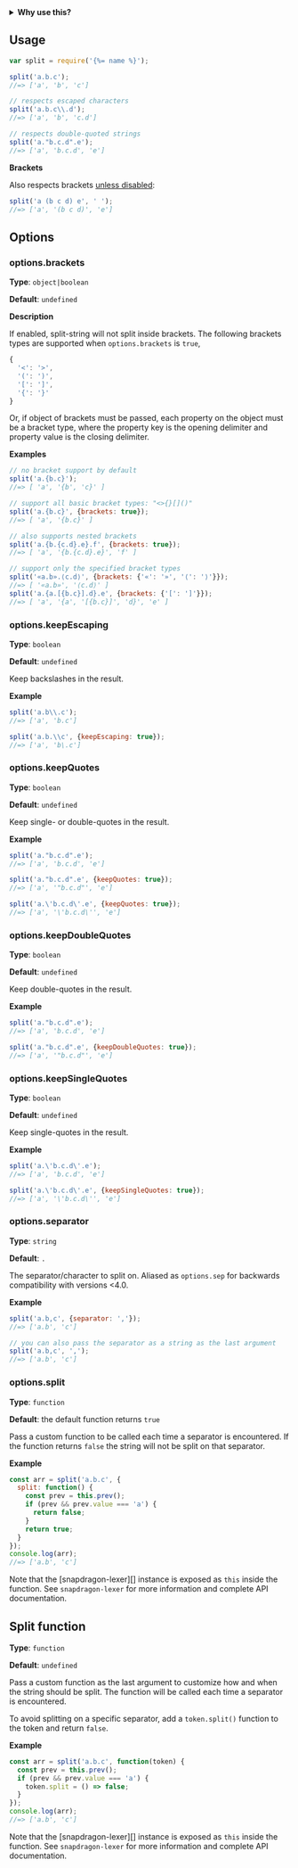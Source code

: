 <!-- section: Why use this? -->
<details>
  <summary><strong>Why use this?</strong></summary>

<br>

Although it's easy to split on a string:

```js
console.log('a.b.c'.split('.'));
//=> ['a', 'b', 'c']
```

It's more challenging to split a string whilst respecting escaped or quoted characters.

**This is bad**

```js
console.log('a\\.b.c'.split('.'));
//=> ['a\\', 'b', 'c']

console.log('"a.b.c".d'.split('.'));
//=> ['"a', 'b', 'c"', 'd']
```

**This is good**

```js
var split = require('{%= name %}');
console.log(split('a\\.b.c'));
//=> ['a.b', 'c']

console.log(split('"a.b.c".d'));
//=> ['a.b.c', 'd']
```

See the [options](#options) to learn how to choose the separator or retain quotes or escaping.

<br>

</details>


## Usage

```js
var split = require('{%= name %}');

split('a.b.c');
//=> ['a', 'b', 'c']

// respects escaped characters
split('a.b.c\\.d');
//=> ['a', 'b', 'c.d']

// respects double-quoted strings
split('a."b.c.d".e');
//=> ['a', 'b.c.d', 'e']
```

**Brackets**

Also respects brackets [unless disabled](#optionsbrackets):

```js
split('a (b c d) e', ' ');
//=> ['a', '(b c d)', 'e']
```

## Options

### options.brackets

**Type**: `object|boolean` 

**Default**: `undefined`

**Description**

If enabled, split-string will not split inside brackets. The following brackets types are supported when `options.brackets` is `true`,

```js
{
  '<': '>',
  '(': ')',
  '[': ']',
  '{': '}'
}
```

Or, if object of brackets must be passed, each property on the object must be a bracket type, where the property key is the opening delimiter and property value is the closing delimiter.

**Examples**

```js
// no bracket support by default
split('a.{b.c}');
//=> [ 'a', '{b', 'c}' ]

// support all basic bracket types: "<>{}[]()"
split('a.{b.c}', {brackets: true});
//=> [ 'a', '{b.c}' ]

// also supports nested brackets 
split('a.{b.{c.d}.e}.f', {brackets: true});
//=> [ 'a', '{b.{c.d}.e}', 'f' ]

// support only the specified bracket types
split('«a.b».⟨c.d⟩', {brackets: {'«': '»', '⟨': '⟩'}});
//=> [ '«a.b»', '⟨c.d⟩' ]
split('a.{a.[{b.c}].d}.e', {brackets: {'[': ']'}});
//=> [ 'a', '{a', '[{b.c}]', 'd}', 'e' ]
```


### options.keepEscaping

**Type**: `boolean`

**Default**: `undefined`

Keep backslashes in the result.

**Example**

```js
split('a.b\\.c');
//=> ['a', 'b.c']

split('a.b.\\c', {keepEscaping: true});
//=> ['a', 'b\.c']
```

### options.keepQuotes

**Type**: `boolean`

**Default**: `undefined`

Keep single- or double-quotes in the result.

**Example**

```js
split('a."b.c.d".e');
//=> ['a', 'b.c.d', 'e']

split('a."b.c.d".e', {keepQuotes: true});
//=> ['a', '"b.c.d"', 'e']

split('a.\'b.c.d\'.e', {keepQuotes: true});
//=> ['a', '\'b.c.d\'', 'e']
```

### options.keepDoubleQuotes

**Type**: `boolean`

**Default**: `undefined`

Keep double-quotes in the result.

**Example**

```js
split('a."b.c.d".e');
//=> ['a', 'b.c.d', 'e']

split('a."b.c.d".e', {keepDoubleQuotes: true});
//=> ['a', '"b.c.d"', 'e']
```

### options.keepSingleQuotes

**Type**: `boolean`

**Default**: `undefined`

Keep single-quotes in the result.

**Example**

```js
split('a.\'b.c.d\'.e');
//=> ['a', 'b.c.d', 'e']

split('a.\'b.c.d\'.e', {keepSingleQuotes: true});
//=> ['a', '\'b.c.d\'', 'e']
```

### options.separator

**Type**: `string`

**Default**: `.`

The separator/character to split on. Aliased as `options.sep` for backwards compatibility with versions <4.0.

**Example**

```js
split('a.b,c', {separator: ','});
//=> ['a.b', 'c']

// you can also pass the separator as a string as the last argument
split('a.b,c', ',');
//=> ['a.b', 'c']
```

### options.split

**Type**: `function`

**Default**: the default function returns `true`

Pass a custom function to be called each time a separator is encountered. If the function returns `false` the string will not be split on that separator. 

**Example**

```js
const arr = split('a.b.c', {
  split: function() {
    const prev = this.prev();
    if (prev && prev.value === 'a') {
      return false;
    }
    return true;
  }
});
console.log(arr);
//=> ['a.b', 'c']
```

Note that the [snapdragon-lexer][] instance is exposed as `this` inside the function. See `snapdragon-lexer` for more information and complete API documentation.

## Split function

**Type**: `function`

**Default**: `undefined`

Pass a custom function as the last argument to customize how and when the string should be split. The function will be called each time a separator is encountered. 

To avoid splitting on a specific separator, add a `token.split()` function to the token and return `false`.


**Example**

```js
const arr = split('a.b.c', function(token) {
  const prev = this.prev();
  if (prev && prev.value === 'a') {
    token.split = () => false;
  }
});
console.log(arr);
//=> ['a.b', 'c']
```

Note that the [snapdragon-lexer][] instance is exposed as `this` inside the function. See `snapdragon-lexer` for more information and complete API documentation.
